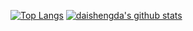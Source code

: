 
[![Top Langs](https://github-readme-stats.vercel.app/api/top-langs/?username=daishengda2018)](https://github.com/daishengda2018/)
[![daishengda's github stats](https://github-readme-stats.vercel.app/api?username=daishengda2018&show_icons=true&theme=tokyonight)](https://github.com/daishengda2018/)
